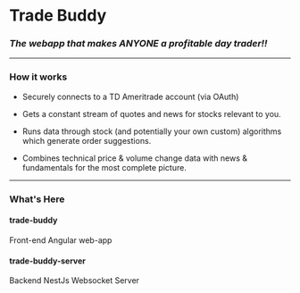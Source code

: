 # Trade Buddy


### <i><b>The webapp that makes ANYONE a profitable day trader!!</b></i>

<hr/>


### How it works

- Securely connects to a TD Ameritrade account (via OAuth)

- Gets a constant stream of quotes and news for stocks relevant to you.

- Runs data through stock (and potentially your own custom) algorithms which generate order suggestions.

- Combines technical price & volume change data with news & fundamentals for the most complete picture. 

<hr/>

### What's Here

#### trade-buddy
Front-end Angular web-app

#### trade-buddy-server
Backend NestJs Websocket Server
